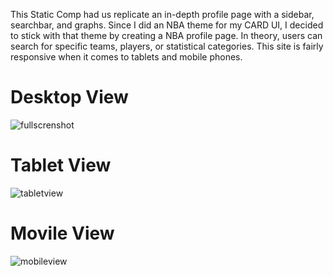 This Static Comp had us replicate an in-depth profile page with a sidebar, searchbar, and graphs. Since I did an NBA theme 
for my CARD UI, I decided to stick with that theme by creating a NBA profile page. In theory, users can search for specific teams, players, or statistical categories. This site is fairly responsive when it comes to tablets and mobile phones. 



# Desktop View
![fullscrenshot](https://user-images.githubusercontent.com/42000931/53044328-eae96f00-3447-11e9-8e43-686b53e00ba8.png)

# Tablet View
![tabletview](https://user-images.githubusercontent.com/42000931/53044703-fbe6b000-3448-11e9-8e7f-b5c6909e5236.png)


# Movile View
![mobileview](https://user-images.githubusercontent.com/42000931/53044709-fd17dd00-3448-11e9-8d96-b822155b40cc.png)
